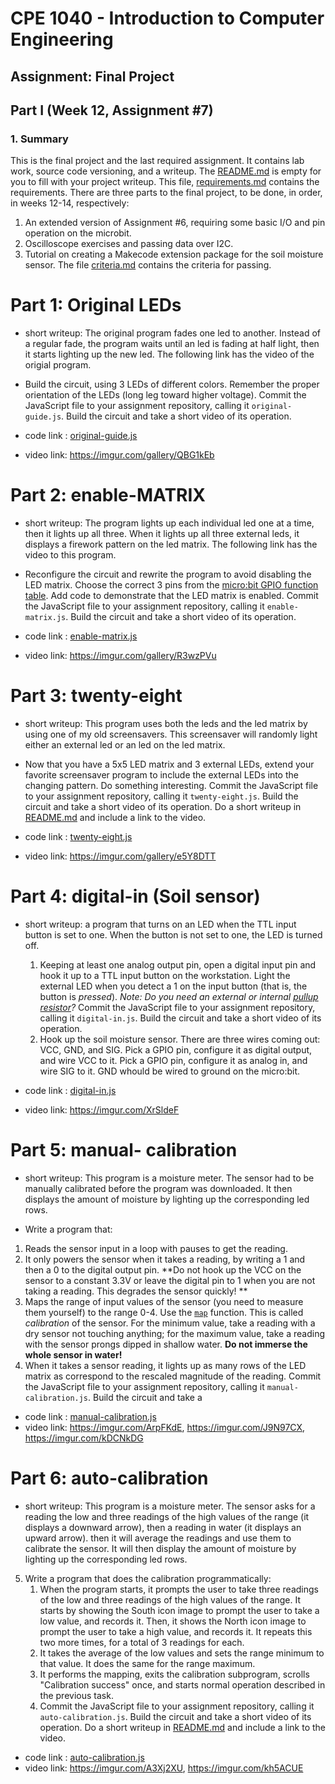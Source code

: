 # CPE 1040 - Introduction to Computer Engineering

## Assignment: Final Project

## Part I (Week 12, Assignment #7)

### 1. Summary

This is the final project and the last required assignment. It contains lab work, source code versioning, and a writeup. The [README.md](README.md) is empty for you to fill with your project writeup. This file, [requirements.md](requirements.md) contains the requirements. There are three parts to the final project, to be done, in order, in weeks 12-14, respectively:
1. An extended version of Assignment #6, requiring some basic I/O and pin operation on the microbit.
2. Oscilloscope exercises and passing data over I2C.
3. Tutorial on creating a Makecode extension package for the soil moisture sensor.
The file [criteria.md](criteria.md) contains the criteria for passing.

# Part 1: Original LEDs
- short writeup: The original program fades one led to another. Instead of a regular fade, the program waits until an led is fading at half light, then it starts lighting up the new led. The following link has the video of the origial program.
- Build the circuit, using 3 LEDs of different colors. Remember the proper orientation of the LEDs (long leg toward higher voltage). Commit the JavaScript file to your assignment repository, calling it `original-guide.js`. Build the circuit and take a short video of its operation.

- code link : [original-guide.js](original-guide.js)
- video link: https://imgur.com/gallery/QBG1kEb

# Part 2: enable-MATRIX
- short writeup: The program lights up each individual led one at a time, then it lights up all three. When it lights up all three external leds, it displays a firework pattern on the led matrix. The following link has the video to this program.
- Reconfigure the circuit and rewrite the program to avoid disabling the LED matrix. Choose the correct 3 pins from the [micro:bit GPIO function table](https://learn.sparkfun.com/tutorials/microbit-breakout-board-hookup-guide#hardware-overview). Add code to demonstrate that the LED matrix is enabled. Commit the JavaScript file to your assignment repository, calling it `enable-matrix.js`. Build the circuit and take a short video of its operation.

- code link : [enable-matrix.js](enable-matrix.js)
- video link: https://imgur.com/gallery/R3wzPVu

# Part 3: twenty-eight
- short writeup: This program uses both the leds and the led matrix by using one of my old screensavers. This screensaver will randomly light either an external led or an led on the led matrix. 
- Now that you have a 5x5 LED matrix and 3 external LEDs, extend your favorite screensaver program to include the external LEDs into the changing pattern. Do something interesting. Commit the JavaScript file to your assignment repository, calling it `twenty-eight.js`. Build the circuit and take a short video of its operation. Do a short writeup in [README.md](README.md) and include a link to the video.

- code link : [twenty-eight.js](twenty-eight.js)
- video link: https://imgur.com/gallery/e5Y8DTT

# Part 4: digital-in (Soil sensor)
- short writeup: a program that turns on an LED when the TTL input button is set to one. When the button is not set to one, the LED is turned off.

   1. Keeping at least one analog output pin, open a digital input pin and hook it up to a TTL input button on the workstation. Light the external LED when you detect a 1 on the input button (that is, the button is _pressed_). _Note: Do you need an external or internal [pullup resistor](https://www.google.com/search?q=pullup+pulldown+resistor&oq=pullup+pull)?_ Commit the JavaScript file to your assignment repository, calling it `digital-in.js`. Build the circuit and take a short video of its operation. 
   2. Hook up the soil moisture sensor. There are three wires coming out: VCC, GND, and SIG. Pick a GPIO pin, configure it as digital output, and wire VCC to it. Pick a GPIO pin, configure it as analog in, and wire SIG to it. GND whould be wired to ground on the micro:bit.

- code link : [digital-in.js](digital-in.js)
- video link: https://imgur.com/XrSldeF

# Part 5: manual- calibration
- short writeup: This program is a moisture meter. The sensor had to be manually calibrated before the program was downloaded. It then displays the amount of moisture by lighting up the corresponding led rows.

- Write a program that:
1. Reads the sensor input in a loop with pauses to get the reading.
2. It only powers the sensor when it takes a reading, by writing a 1 and then a 0 to the digital output pin. **Do not hook up the VCC on the sensor to a constant 3.3V or leave the digital pin to 1 when you are not taking a reading. This degrades the sensor quickly! **
3. Maps the range of input values of the sensor (you need to measure them yourself) to the range 0-4. Use the [`map`](https://makecode.microbit.org/reference/pins/map) function. This is called _calibration_ of the sensor. For the minimum value, take a reading with a dry sensor not touching anything; for the maximum value, take a reading with the sensor prongs dipped in shallow water. **Do not immerse the whole sensor in water!**
4. When it takes a sensor reading, it lights up as many rows of the LED matrix as correspond to the rescaled magnitude of the reading. Commit the JavaScript file to your assignment repository, calling it `manual-calibration.js`. Build the circuit and take a 

- code link : [manual-calibration.js](manual-calibration.js)
- video link: https://imgur.com/ArpFKdE, https://imgur.com/J9N97CX, https://imgur.com/kDCNkDG

# Part 6: auto-calibration
- short writeup: This program is a moisture meter. The sensor asks for a reading the low and three readings of the high values of the range (it displays a downward arrow), then a reading in water (it displays an upward arrow). then it will average the readings and use them to calibrate the sensor. It will then display the amount of moisture by lighting up the corresponding led rows.

5. Write a program that does the calibration programmatically:
      1. When the program starts, it prompts the user to take three readings of the low and three readings of the high values of the range. It starts by showing the South icon image to prompt the user to take a low value, and records it. Then, it shows the North icon image to prompt the user to take a high value, and records it. It repeats this two more times, for a total of 3 readings for each.
      2. It takes the average of the low values and sets the range minimum to that value. It does the same for the range maximum.
      3. It performs the mapping, exits the calibration subprogram, scrolls "Calibration success" once, and starts normal operation described in the previous task.
   6. Commit the JavaScript file to your assignment repository, calling it `auto-calibration.js`. Build the circuit and take a short video of its operation. Do a short writeup in [README.md](README.md) and include a link to the video.

- code link : [auto-calibration.js](auto-calibration.js)
- video link: https://imgur.com/A3Xj2XU, https://imgur.com/kh5ACUE

